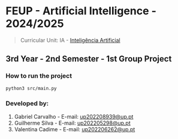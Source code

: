 # FEUP - Artificial Intelligence - 2024/2025

> Curricular Unit: IA - [Inteligência Artificial](https://sigarra.up.pt/feup/pt/UCURR_GERAL.FICHA_UC_VIEW?pv_ocorrencia_id=541894)

## 3rd Year - 2nd Semester - 1st Group Project

### How to run the project

```bash
python3 src/main.py
```

### Developed by:

1. Gabriel Carvalho - E-mail: up202208939@up.pt
2. Guilherme Silva - E-mail: up202205298@up.pt
3. Valentina Cadime - E-mail: up202206262@up.pt
